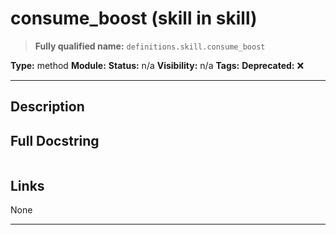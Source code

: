 # consume_boost (skill in skill)
> **Fully qualified name:** `definitions.skill.consume_boost`

**Type:** method
**Module:** 
**Status:** n/a
**Visibility:** n/a
**Tags:** 
**Deprecated:** ❌

---

## Description


## Full Docstring
```

```

## Links
None

---
